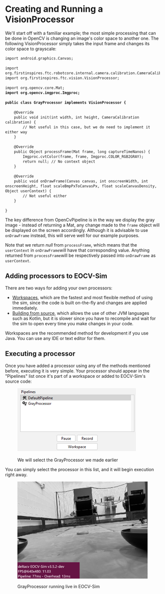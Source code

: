 # Creating and Running a VisionProcessor

We'll start off with a familiar example; the most simple processing that can be done in OpenCV is changing an image's color space to another one. The following VisionProcessor simply takes the input frame and changes its color space to grayscale:

<pre class="language-java"><code class="lang-java">import android.graphics.Canvas;

import org.firstinspires.ftc.robotcore.internal.camera.calibration.CameraCalibration;
import org.firstinspires.ftc.vision.VisionProcessor;

import org.opencv.core.Mat;
<strong>import org.opencv.imgproc.Imgproc;
</strong><strong>
</strong><strong>public class GrayProcessor implements VisionProcessor {
</strong>
    @Override
    public void init(int width, int height, CameraCalibration calibration) {
        // Not useful in this case, but we do need to implement it either way
    }
    
    @Override
    public Object processFrame(Mat frame, long captureTimeNanos) {
        Imgproc.cvtColor(frame, frame, Imgproc.COLOR_RGB2GRAY);
        return null; // No context object
    }
    
    @Override
    public void onDrawFrame(Canvas canvas, int onscreenWidth, int onscreenHeight, float scaleBmpPxToCanvasPx, float scaleCanvasDensity, Object userContext) {
        // Not useful either
    }
    
}
</code></pre>

The key difference from OpenCvPipeline is in the way we display the gray image - instead of returning a Mat, any change made to the `frame` object will be displayed on the screen accordingly. Although it is advisable to use `onDrawFrame` instead, this will serve well for our example purposes.

Note that we return _null_ from `processFrame`, which means that the `userContext` in `onDrawFrame`will have that corresponding value. Anything returned from `processFrame`will be respectively passed into `onDrawFrame` as `userContext`.

## Adding processors to EOCV-Sim

There are two ways for adding your own processors:

* [Workspaces](../../workspaces/what-are-workspaces.md), which are the fastest and most flexible method of using the sim, since the code is built on-the-fly and changes are applied immediately.
* [Building from source](../../other/untitled.md), which allows the use of other JVM languages such as Kotlin, but it is slower since you have to recompile and wait for the sim to open every time you make changes in your code.

Workspaces are the recommended method for development if you use Java. You can use any IDE or text editor for them.

## Executing a processor

Once you have added a processor using any of the methods mentioned before, executing it is very simple. Your processor should appear in the "Pipelines" list once it's part of a workspace or added to EOCV-Sim's source code:

<figure><img src="../../.gitbook/assets/image (5) (1).png" alt=""><figcaption><p>We will select the GrayProcessor we made earlier</p></figcaption></figure>

You can simply select the processor in this list, and it will begin execution right away.

<figure><img src="../../.gitbook/assets/image (3) (1).png" alt=""><figcaption><p>GrayProcessor running live in EOCV-Sim</p></figcaption></figure>

